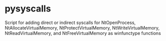 # pysyscalls
Script for adding direct or indirect syscalls for NtOpenProcess, NtAllocateVirtualMemory, NtProtectVirtualMemory, NtWriteVirtualMemory, NtReadVirtualMemory, and NtFreeVirtualMemory as winfunctype functions
